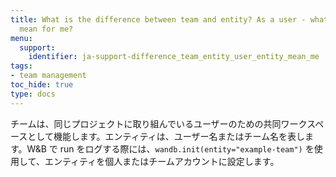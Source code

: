 ```yaml
---
title: What is the difference between team and entity? As a user - what does entity
  mean for me?
menu:
  support:
    identifier: ja-support-difference_team_entity_user_entity_mean_me
tags:
- team management
toc_hide: true
type: docs
---
```


チームは、同じプロジェクトに取り組んでいるユーザーのための共同ワークスペースとして機能します。エンティティは、ユーザー名またはチーム名を表します。W&B で run をログする際には、`wandb.init(entity="example-team")` を使用して、エンティティを個人またはチームアカウントに設定します。